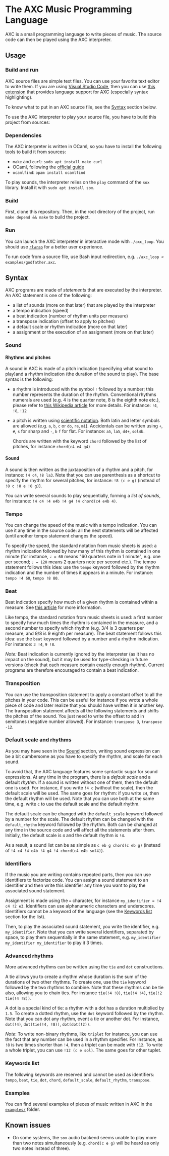 # The AXC Music Programming Language

AXC is a small programming language to write pieces of music. The source code can then be played using the AXC interpreter.

## Usage

### Build and run

AXC source files are simple text files. You can use your favorite text editor to write them. If you are using [Visual Studio Code](https://code.visualstudio.com), then you can use [this extension](https://github.com/ax-ri/axc-syntax) that provides language support for AXC (especially syntax highlighting).

To know what to put in an AXC source file, see the [Syntax](#syntax) section below.

To use the AXC interpreter to play your source file, you have to build this project from sources:

### Dependencies

The AXC interpreter is written in OCaml, so you have to install the following tools to build it from sources:

* `make` and `curl`: `sudo apt install make curl`
* OCaml, following the [official guide](https://ocaml.org/install#linux_mac_bsd)
* `ocamlfind`: `opam install ocamlfind`

To play sounds, the interpreter relies on the `play` command of the `sox` library. Install it with `sudo apt install sox`.

### Build

First, clone this repository. Then, in the root directory of the project, run `make depend && make` to build the project.

### Run

You can launch the AXC interpreter in interactive mode with `./axc_loop`. You should use [`rlwrap`](https://github.com/hanslub42/rlwrap) for a better user experience.

To run code from a source file, use Bash input redirection, e.g. `./axc_loop < examples/godfather.axc`.

## Syntax

AXC programs are made of _statements_ that are executed by the interpreter. An AXC statement is one of the following:

* a list of sounds (more on that later) that are played by the interpreter
* a tempo indication (speed)
* a beat indication (number of rhythm units per measure)
* a transpose indication (offset to apply to pitches)
* a default scale or rhythm indication (more on that later)
* a assignment or the execution of an assignment (more on that later)

### Sound

#### Rhythms and pitches

A sound in AXC is made of a pitch indication (specifying what sound to play)and a rhythm indication (the duration of the sound to play). The base syntax is the following:

* a rhythm is introduced with the symbol `!` followed by a number; this number represents the duration of the rhythm. Conventional rhythms numerals are used (e.g. 4 is the quarter note, 8 is the eighth note etc.), please refer to [this Wikipedia article](https://en.wikipedia.org/wiki/Time_signature#Time_signature_notation) for more details. For instance: `!4`, `!8`, `!12`
* a pitch is written using [scientific notation](https://en.wikipedia.org/wiki/Scientific_pitch_notation). Both latin and letter symbols are allowed (e.g. `a`, `b`, `c` or `do`, `re`, `mi`). Accidentals can be written using `+`, `#`, `s` for sharp and `-`, `b` `f` for flat. For instance: `a5`, `la5`, `d4+`, `sol4b`.
  
  Chords are written with the keyword `chord` followed by the list of pitches, for instance `chord(c4 e4 g4)`

#### Sound

A sound is then written as the juxtaposition of a rhythm and a pitch, for instance: `!4 c4`, `!8 la3`. Note that you can use parenthesis as a shortcut to specify the rhythm for several pitches, for instance: `!8 (c e g)` (instead of `!8 c !8 e !8 g)`).

You can write several sounds to play sequentially, forming a _list of sounds_, for instance: `!4 c4 !4 e4b !4 g4 !4 chord(c4 e4b 4)`.

### Tempo

You can change the speed of the music with a tempo indication. You can use it any time in the source code: all the next statements will be affected (until another tempo statement changes the speed). 

To specify the speed, the standard notation from music sheets is used: a rhythm indication followed by how many of this rhythm is contained in one minute (for instance, `♩ = 60` means "60 quarters note in 1 minute", e.g. one per second; `♩ = 120` means 2 quarters note per second etc.). The tempo statement follows this idea: use the `tempo` keyword followed by the rhythm indication and the number of times it appears in a minute. For instance: `tempo !4 60`, `tempo !8 80`.

### Beat

Beat indication specify how much of a given rhythm is contained within a measure. See [this article](https://en.wikipedia.org/wiki/Time_signature) for more information.

Like tempo, the standard notation from music sheets is used: a first number to specify how much times the rhythm is contained in the measure, and a second number to specify which rhythm (e.g. 3/4 is 3 quarters per measure, and 9/8 is 9 eighth per measure). The beat statement follows this idea: use the `beat` keyword followed by a number and a rhythm indication. For instance: `3 !4`, `9 !8`.

_Note:_ Beat indication is currently ignored by the interpreter (as it has no impact on the sound), but it may be used for type-checking in future versions (check that each measure contain exactly enough rhythm). Current programs are therefore encouraged to contain a beat indication.

### Transposition

You can use the transposition statement to apply a constant offset to all the pitches in your code. This can be useful for instance if you wrote a whole piece of code and later realize that you should have written it in another key. The transposition statement affects all the following statements and shifts the pitches of the sound. You just need to write the offset to add in semitones (negative number allowed). For instance: `transpose 3`, `transpose -12`.

### Default scale and rhythms

As you may have seen in the [Sound](#sound) section, writing sound expression can be a bit cumbersome as you have to specify the rhythm, and scale for each sound. 

To avoid that, the AXC language features some syntactic sugar for sound expressions. At any time in the program, there is a _default scale_ and a default _rhythm_. If a sound is written without one of them, then the default one is used. For instance, if you write `!4 c` (without the scale), then the default scale will be used. The same goes for rhythm: if you write `c4`, then the default rhythm will be used. Note that you can use both at the same time, e.g. write `c` to use the default scale and the default rhythm.

The default scale can be changed with the `default_scale` keyword followed by a number for the scale. The default rhythm can be changed with the `default_rhythm` keyword followed by the rhythm. Both can be changed at any time in the source code and will affect all the statements after them. Initially, the default scale is `4` and the default rhythm is `!4`.

As a result, a sound list can be as simple as `c eb g chord(c eb g)` (instead of `!4 c4 !4 e4b !4 g4 !4 chord(c4 e4b sol4)`).

### Identifiers

If the music you are writing contains repeated parts, then you can use identifiers to factorize code. You can assign a sound statement to an identifier and then write this identifier any time you want to play the associated sound statement.

Assignment is made using the `=` character, for instance `my_identifier = !4 c4 !2 e3`. Identifiers can use alphanumeric characters and underscores. Identifiers cannot be a keyword of the language (see the [Keywords list](#keywords-list) section for the list).

Then, to play the associated sound statement, you write the identifier, e.g. `my_identifier`. Note that you can write several identifiers, separated by space, to play them sequentially in the same statement, e.g. `my_identifier my_identifier my_identifier` to play it 3 times.

### Advanced rhythms

More advanced rhythms can be written using the `tie` and `dot` constructions.

A tie allows you to create a rhythm whose duration is the sum of the durations of two other rhythms. To create one, use the `tie` keyword followed by the two rhythms to combine. Note that these rhythms can be tie also, allowing you to chain ties. For instance `tie(!4 !8)`, `tie(!4 !4)`, `tie(!2 tie(!4 !8))`.

A dot is a special kind of tie: a rhythm with a dot has a duration multiplied by `1.5`. To create a dotted rhythm, use the `dot` keyword followed by the rhythm. Note that you can dot any rhythm, event a tie or another dot. For instance, `dot(!4)`, `dot(tie(!4, !8))`, `dot(dot(!2))`.

_Note_: To write non-binary rhythms, like `triplet` for instance, you can use the fact that any number can be used in a rhythm specifier. For instance, as `!8` is two times shorter than `!4`, then a triplet can be made with `!12`. To write a whole triplet, you can use `!12 (c e sol)`. The same goes for other tuplet.

### Keywords list

The following keywords are reserved and cannot be used as identifiers: `tempo`, `beat`, `tie`, `dot`, `chord`, `default_scale`, `default_rhythm`, `transpose`.

### Examples

You can find several examples of pieces of music written in AXC in the [`examples/`](./examples/) folder.

## Known issues

* On some systems, the `sox` audio backend seems unable to play more than two notes simultaneously (e.g. `chord(c e g)` will be heard as only two notes instead of three).